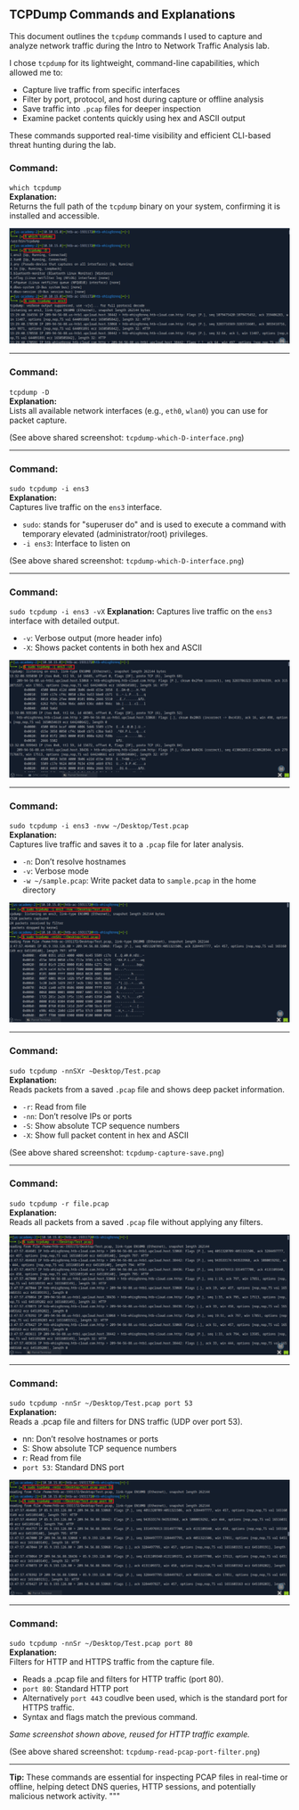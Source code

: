 ## TCPDump Commands and Explanations

This document outlines the `tcpdump` commands I used to capture and analyze network traffic during the Intro to Network Traffic Analysis lab.	

I chose `tcpdump` for its lightweight, command-line capabilities, which allowed me to:
- Capture live traffic from specific interfaces
- Filter by port, protocol, and host during capture or offline analysis
- Save traffic into `.pcap` files for deeper inspection
- Examine packet contents quickly using hex and ASCII output

These commands supported real-time visibility and efficient CLI-based threat hunting during the lab.

### Command:
`which tcpdump`  
**Explanation:**  
Returns the full path of the `tcpdump` binary on your system, confirming it is installed and accessible.

![tcpdump -D](/screenshots/tcpdump-which-D-interface.png)

---

### Command:
`tcpdump -D`  
**Explanation:**  
Lists all available network interfaces (e.g., `eth0`, `wlan0`) you can use for packet capture.

(See above shared screenshot: `tcpdump-which-D-interface.png`)


---

### Command:
`sudo tcpdump -i ens3`  
**Explanation:**  
Captures live traffic on the `ens3` interface.

- `sudo`: stands for "superuser do" and is used to execute a command with temporary elevated (administrator/root) privileges.
- `-i ens3`: Interface to listen on

(See above shared screenshot: `tcpdump-which-D-interface.png`)

---

### Command:
`sudo tcpdump -i ens3 -vX`
**Explanation:**
Captures live traffic on the `ens3` interface with detailed output.

- `-v`: Verbose output (more header info)  
- `-X`: Shows packet contents in both hex and ASCII
  
![tcpdump -D](/screenshots/tcpdump-ens3-vX.png)

---

### Command:
`sudo tcpdump -i ens3 -nvw ~/Desktop/Test.pcap`  
**Explanation:**  
Captures live traffic and saves it to a `.pcap` file for later analysis.

- `-n`: Don’t resolve hostnames  
- `-v`: Verbose mode  
- `-w ~/sample.pcap`: Write packet data to `sample.pcap` in the home directory
  
![tcpdump -nvw](/screenshots/tcpdump-capture-save.png)

---

### Command:
`sudo tcpdump -nnSXr ~Desktop/Test.pcap`  
**Explanation:**  
Reads packets from a saved `.pcap` file and shows deep packet information.

- `-r`: Read from file  
- `-nn`: Don’t resolve IPs or ports  
- `-S`: Show absolute TCP sequence numbers  
- `-X`: Show full packet content in hex and ASCII
  
(See above shared screenshot: `tcpdump-capture-save.png`)

---

### Command:
`sudo tcpdump -r file.pcap`  
**Explanation:**  
Reads all packets from a saved `.pcap` file without applying any filters.

![tcpdump -r](/screenshots/tcpdump-read-all.png)

---

### Command:
`sudo tcpdump -nnSr ~/Desktop/Test.pcap port 53`  
**Explanation:**  
Reads a .pcap file and filters for DNS traffic (UDP over port 53).

- nn: Don’t resolve hostnames or ports
- S: Show absolute TCP sequence numbers
- r: Read from file
- `port 53`: Standard DNS port
  
![tcpdump DNS filter](/screenshots/tcpdump-read-pcap-port-filter.png)

---

### Command:
`sudo tcpdump -nnSr ~/Desktop/Test.pcap port 80`  
**Explanation:**  
Filters for HTTP and HTTPS traffic from the capture file.

- Reads a .pcap file and filters for HTTP traffic (port 80).
- `port 80`: Standard HTTP port
- Alternatively `port 443` coudlve been used, which is the standard port for HTTPS traffic.
- Syntax and flags match the previous command.
  
*Same screenshot shown above, reused for HTTP traffic example.*

(See above shared screenshot: `tcpdump-read-pcap-port-filter.png`)

---

**Tip:** These commands are essential for inspecting PCAP files in real-time or offline, helping detect DNS queries, HTTP sessions, and potentially malicious network activity.
"""
